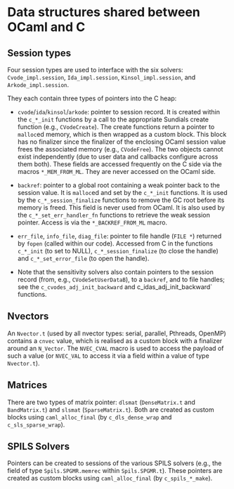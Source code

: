 Data structures shared between OCaml and C
==========================================

Session types
-------------

Four session types are used to interface with the six solvers:
`Cvode_impl.session`, `Ida_impl.session`, `Kinsol_impl.session`,
and `Arkode_impl.session`.

They each contain three types of pointers into the C heap:

* `cvode`/`ida`/`kinsol`/`arkode`: pointer to session record. It is created
  within the `c_*_init` functions by a call to the appropriate Sundials
  create function (e.g., `CVodeCreate`). The create functions return a
  pointer to `malloc`ed memory, which is then wrapped as a custom block.
  This block has no finalizer since the finalizer of the enclosing OCaml
  session value frees the associated memory (e.g., `CVodeFree`). The two
  objects cannot exist independently (due to user data and callbacks
  configure across them both). These fields are accessed frequently on the
  C side via the macros `*_MEM_FROM_ML`. They are never accessed on the
  OCaml side.

* `backref`: pointer to a global root containing a weak pointer back to the
  session value. It is `malloc`ed and set by the `c_*_init` functions. It is
  used by the `c_*_session_finalize` functions to remove the GC root before
  its memory is freed. This field is never used from OCaml. It is also used
  by the `c_*_set_err_handler_fn` functions to retrieve the weak session
  pointer. Access is via the `*_BACKREF_FROM_ML` macro.

* `err_file`, `info_file`, `diag_file`: pointer to file handle (`FILE *`)
  returned by `fopen` (called within our code). Accessed from C in the
  functions `c_*_init` (to set to NULL), `c_*_session_finalize` (to close
  the handle) and `c_*_set_error_file` (to open the handle).

* Note that the sensitivity solvers also contain pointers to the session
  record (from, e.g., `CVodeSetUserDataB`), to a `backref`, and to file
  handles; see the `c_cvodes_adj_init_backward` and
  c_idas_adj_init_backward` functions.

Nvectors
--------

An `Nvector.t` (used by all nvector types: serial, parallel, Pthreads,
OpenMP) contains a `cnvec` value, which is realised as a custom block with a
finalizer around an `N_Vector`. The `NVEC_CVAL` macro is used to access the
payload of such a value (or `NVEC_VAL` to access it via a field within a
value of type `Nvector.t`).

Matrices
--------

There are two types of matrix pointer: `dlsmat` (`DenseMatrix.t` and
`BandMatrix.t`) and `slsmat` (`SparseMatrix.t`). Both are created as custom
blocks using `caml_alloc_final` (by `c_dls_dense_wrap` and
`c_sls_sparse_wrap`).

SPILS Solvers
-------------

Pointers can be created to sessions of the various SPILS solvers (e.g., the
field of type `Spils.SPGMR.memrec` within `Spils.SPGMR.t`). These pointers
are created as custom blocks using `caml_alloc_final` (by `c_spils_*_make`).

